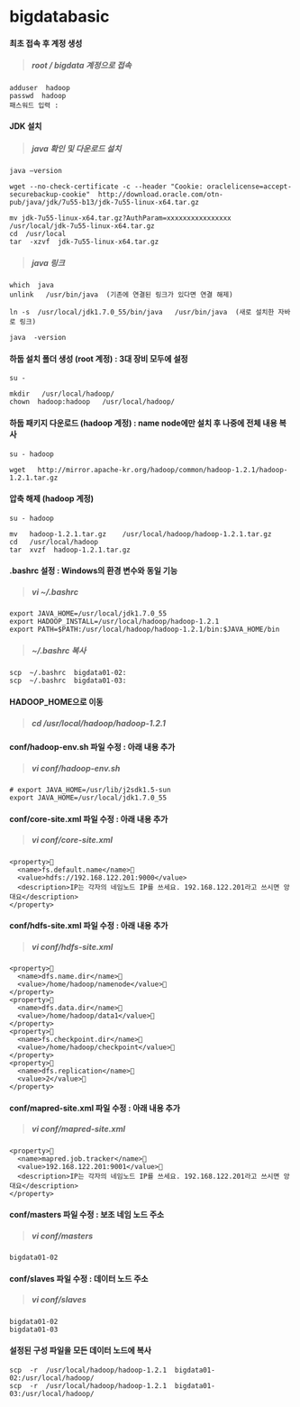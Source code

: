 bigdatabasic
============

#### 최초 접속 후 계정 생성
>##### root / bigdata 계정으로 접속

    adduser  hadoop
    passwd  hadoop
    패스워드 입력 :


#### JDK 설치
>##### java 확인 및 다운로드 설치

    java –version 
        
    wget --no-check-certificate -c --header "Cookie: oraclelicense=accept-securebackup-cookie"  http://download.oracle.com/otn-pub/java/jdk/7u55-b13/jdk-7u55-linux-x64.tar.gz
    
    mv jdk-7u55-linux-x64.tar.gz?AuthParam=xxxxxxxxxxxxxxxx   /usr/local/jdk-7u55-linux-x64.tar.gz
    cd  /usr/local
    tar  -xzvf  jdk-7u55-linux-x64.tar.gz

>##### java 링크

    which  java
    unlink   /usr/bin/java  (기존에 연결된 링크가 있다면 연결 해제)
    
    ln -s  /usr/local/jdk1.7.0_55/bin/java   /usr/bin/java  (새로 설치한 자바로 링크)
    
    java  -version


#### 하둡 설치 폴더 생성 (root 계정)  : 3대 장비 모두에 설정

    su - 
    
    mkdir   /usr/local/hadoop/
    chown  hadoop:hadoop   /usr/local/hadoop/ 

#### 하둡 패키지 다운로드 (hadoop 계정) : name node에만 설치 후 나중에 전체 내용 복사

    su - hadoop
    
    wget   http://mirror.apache-kr.org/hadoop/common/hadoop-1.2.1/hadoop-1.2.1.tar.gz

#### 압축  해제 (hadoop 계정)

    su - hadoop 
    
    mv   hadoop-1.2.1.tar.gz    /usr/local/hadoop/hadoop-1.2.1.tar.gz 
    cd   /usr/local/hadoop
    tar  xvzf  hadoop-1.2.1.tar.gz

#### .bashrc 설정 : Windows의 환경 변수와 동일 기능
>##### vi  ~/.bashrc 

    export JAVA_HOME=/usr/local/jdk1.7.0_55
    export HADOOP_INSTALL=/usr/local/hadoop/hadoop-1.2.1
    export PATH=$PATH:/usr/local/hadoop/hadoop-1.2.1/bin:$JAVA_HOME/bin
    
>##### ~/.bashrc 복사

    scp  ~/.bashrc  bigdata01-02:
    scp  ~/.bashrc  bigdata01-03:

#### HADOOP_HOME으로 이동
>##### cd  /usr/local/hadoop/hadoop-1.2.1


#### conf/hadoop-env.sh 파일 수정 : 아래 내용 추가
>##### vi  conf/hadoop-env.sh

    # export JAVA_HOME=/usr/lib/j2sdk1.5-sun
    export JAVA_HOME=/usr/local/jdk1.7.0_55


#### conf/core-site.xml 파일 수정 : 아래 내용 추가
>##### vi  conf/core-site.xml

    <property>	
      <name>fs.default.name</name>	
      <value>hdfs://192.168.122.201:9000</value>
      <description>IP는 각자의 네임노드 IP를 쓰세요. 192.168.122.201라고 쓰시면 앙대요</description>
    </property>


#### conf/hdfs-site.xml 파일 수정 : 아래 내용 추가
>##### vi conf/hdfs-site.xml 

    <property>	
      <name>dfs.name.dir</name>	
      <value>/home/hadoop/namenode</value>
    </property>
    <property>	
      <name>dfs.data.dir</name>	
      <value>/home/hadoop/data1</value>
    </property>
    <property>	
      <name>fs.checkpoint.dir</name>	
      <value>/home/hadoop/checkpoint</value>
    </property>
    <property>	
      <name>dfs.replication</name>	
      <value>2</value>
    </property>


#### conf/mapred-site.xml 파일 수정 : 아래 내용 추가
>##### vi  conf/mapred-site.xml 

    <property>	
      <name>mapred.job.tracker</name>	
      <value>192.168.122.201:9001</value>
      <description>IP는 각자의 네임노드 IP를 쓰세요. 192.168.122.201라고 쓰시면 앙대요</description>
    </property>

#### conf/masters 파일 수정 : 보조 네임 노드 주소
>##### vi conf/masters 

    bigdata01-02

#### conf/slaves 파일 수정 : 데이터 노드 주소
>##### vi  conf/slaves 

    bigdata01-02
    bigdata01-03


#### 설정된 구성 파일을 모든 데이터 노드에 복사

    scp  -r  /usr/local/hadoop/hadoop-1.2.1  bigdata01-02:/usr/local/hadoop/
    scp  -r  /usr/local/hadoop/hadoop-1.2.1  bigdata01-03:/usr/local/hadoop/






